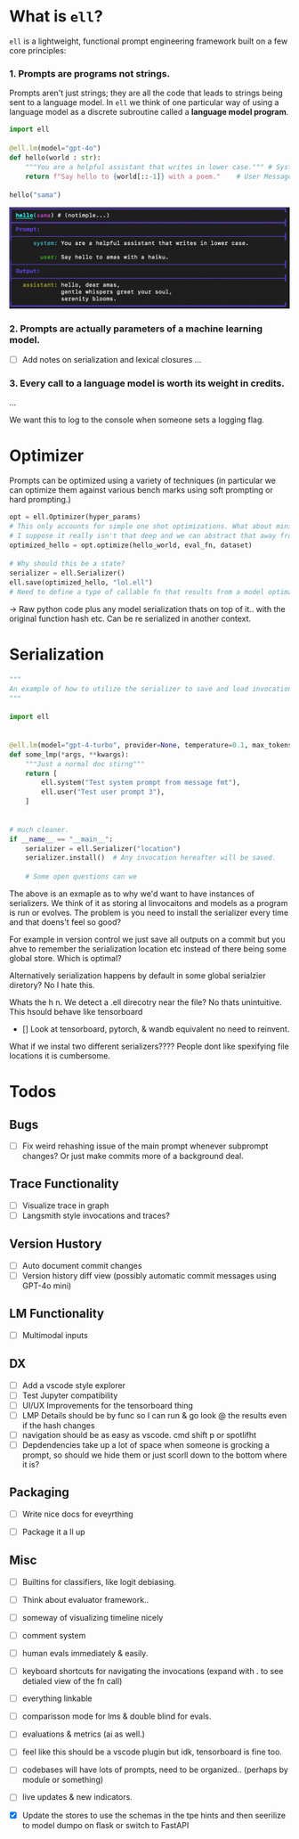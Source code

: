 # What is `ell`?
 
 `ell` is a lightweight, functional prompt engineering framework built on a few core principles:
### 1. Prompts are programs not strings.
Prompts aren't just strings; they are all the code that leads to strings being sent to a language model. In `ell` we think of one particular way of using a language model as a discrete subroutine called a **language model program**. 


```python
import ell

@ell.lm(model="gpt-4o")
def hello(world : str):
    """You are a helpful assistant that writes in lower case.""" # System Message
    return f"Say hello to {world[::-1]} with a poem."    # User Message

hello("sama")
```
![alt text](image.png)

### 2. Prompts are actually parameters of a machine learning model.

- [ ] Add notes on serialization and lexical closures
...

### 3. Every call to a language model is worth its weight in credits.

...


We want this to log to the console when someone sets a logging flag.

# Optimizer
Prompts can be optimized using a variety of techniques (in particular we can optimize them against various bench marks using soft prompting or hard prompting.)
```python
opt = ell.Optimizer(hyper_params)
# This only accounts for simple one shot optimizations. What about minibatches and control about what the optimizer sees?
# I suppose it really isn't that deep and we can abstract that away from the model context.
optimized_hello = opt.optimize(hello_world, eval_fn, dataset)

# Why should this be a state?
serializer = ell.Serializer()
ell.save(optimized_hello, "lol.ell")
# Need to define a type of callable fn that results from a model optimzier so that people can easily implement their own optimizers. This will come later of course.
```
->
Raw python code plus any model serialization thats on top of it.. with the original function hash etc. Can be re serialized in another context.

# Serialization
```python
"""
An example of how to utilize the serializer to save and load invocations from the model.
"""

import ell


@ell.lm(model="gpt-4-turbo", provider=None, temperature=0.1, max_tokens=5)
def some_lmp(*args, **kwargs):
    """Just a normal doc stirng"""
    return [
        ell.system("Test system prompt from message fmt"),
        ell.user("Test user prompt 3"),
    ]


# much cleaner.
if __name__ == "__main__":
    serializer = ell.Serializer("location")
    serializer.install()  # Any invocation hereafter will be saved.

    # Some open questions can we

```

The above is an exmaple as to why we'd want to have instances of serializers. We think of it as storing al linvocaitons and models as a program is run or evolves. The problem is you need to install the serializer every time and that doens't feel so good? 

For example in version control we just save all outputs on a commit but you ahve to remember the serialization location etc instead of there being some global store. Which is optimal?

Alternatively serialization happens by default in some global serialzier diretory? No I hate this.

Whats the h n. We detect a .ell direcotry near the file? No thats unintuitive. This hsould behave like tensorboard
- [] Look at tensorboard, pytorch, & wandb equivalent no need to reinvent.

 What if we instal two different serializers????
 People dont like spexifying file locations it is cumbersome.


# Todos


## Bugs

- [ ] Fix weird rehashing issue of the main prompt whenever subprompt changes? Or just make commits more of a background deal.

## Trace Functionality
- [ ] Visualize trace in graph
- [ ] Langsmith style invocations and traces?

## Version Hustory
- [ ] Auto document commit changes
- [ ] Version history diff view (possibly automatic commit messages using GPT-4o mini)

## LM Functionality
- [ ] Multimodal inputs


## DX
- [ ] Add a vscode style explorer
- [ ] Test Jupyter compatibility
- [ ] UI/UX Improvements for the tensorboard thing
- [ ] LMP Details should be by func so I can run & go look @ the results even if the hash changes
- [ ] navigation should be as easy as vscode. cmd shift p or spotlifht
- [ ] Depdendencies take up a lot of space when someone is grocking a prompt, so should we hide them or just scorll down to the bottom where it is?

## Packaging
- [ ] Write nice docs for eveyrthing
- [ ] Package it a ll up


## Misc


- [ ] Builtins for classifiers, like logit debiasing.
- [ ] Think about evaluator framework..
- [ ] someway of visualizing timeline nicely
- [ ] comment system
- [ ] human evals immediately & easily. 
- [ ] keyboard shortcuts for navigating the invocations (expand with . to see detialed view of the fn call)
- [ ] everything linkable
- [ ] comparisson mode for lms & double blind for evals.
- [ ] evaluations & metrics (ai as well.)
- [ ] feel like this should be a vscode plugin but idk, tensorboard is fine too.
- [ ] codebases will have lots of prompts, need to be organized.. (perhaps by module or something)
- [ ] live updates & new indicators.


- [x] Update the stores to use the schemas in the tpe hints and then seerilize to model dumpo on flask or switch to FastAPI